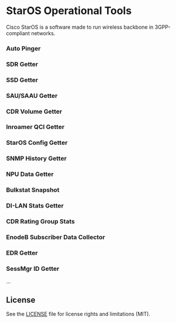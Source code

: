 # StarOS Operational Tools
Cisco StarOS is a software made to run wireless backbone in 3GPP-compliant networks.

### Auto Pinger

### SDR Getter

### SSD Getter

### SAU/SAAU Getter

### CDR Volume Getter

### Inroamer QCI Getter

### StarOS Config Getter

### SNMP History Getter

### NPU Data Getter

### Bulkstat Snapshot

### DI-LAN Stats Getter

### CDR Rating Group Stats

### EnodeB Subscriber Data Collector

### EDR Getter

### SessMgr ID Getter

...

## License

See the [LICENSE](LICENSE.md) file for license rights and limitations (MIT).
